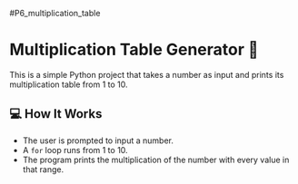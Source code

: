 #P6_multiplication_table

# Multiplication Table Generator 🧮

This is a simple Python project that takes a number as input and prints its multiplication table from 1 to 10.

## 💻 How It Works

- The user is prompted to input a number.
- A `for` loop runs from 1 to 10.
- The program prints the multiplication of the number with every value in that range.



